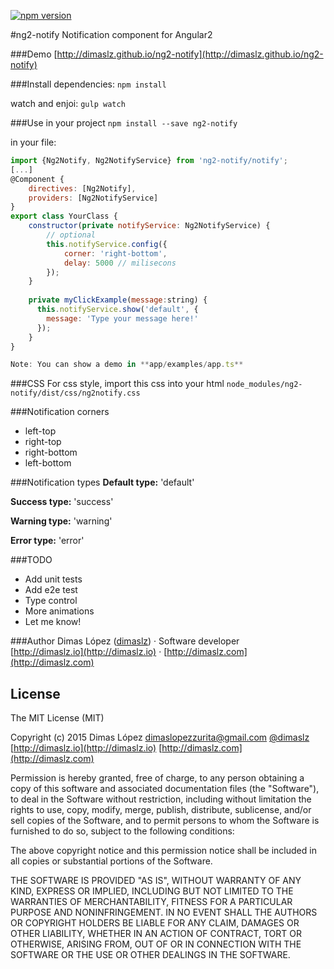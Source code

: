 [![npm version](https://badge.fury.io/js/ng2-notify.svg)](https://badge.fury.io/js/ng2-notify)

#ng2-notify
Notification component for Angular2

###Demo
[http://dimaslz.github.io/ng2-notify](http://dimaslz.github.io/ng2-notify)

###Install
dependencies: `npm install`

watch and enjoi: `gulp watch`

###Use in your project
`npm install --save ng2-notify`

in your file:

```javascript
import {Ng2Notify, Ng2NotifyService} from 'ng2-notify/notify';
[...]
@Component {
	directives: [Ng2Notify],
	providers: [Ng2NotifyService]
}
export class YourClass {
	constructor(private notifyService: Ng2NotifyService) {
		// optional
		this.notifyService.config({
            corner: 'right-bottom', 
            delay: 5000 // milisecons
        });
	}
	
	private myClickExample(message:string) {
	  this.notifyService.show('default', {
	  	message: 'Type your message here!'
	  });
	}
}

Note: You can show a demo in **app/examples/app.ts**
```

###CSS
For css style, import this css into your html `node_modules/ng2-notify/dist/css/ng2notify.css`

###Notification corners
* left-top
* right-top
* right-bottom
* left-bottom

###Notification types
**Default type:**
'default'

**Success type:**
'success'

**Warning type:**
'warning'

**Error type:**
'error'

###TODO
* Add unit tests
* Add e2e test
* Type control
* More animations
* Let me know!

###Author
Dimas López ([dimaslz](http://twitter.com/dimaslz)) · Software developer  
[http://dimaslz.io](http://dimaslz.io) · [http://dimaslz.com](http://dimaslz.com)

## License

The MIT License (MIT)

Copyright (c) 2015 Dimas López <dimaslopezzurita@gmail.com>
[@dimaslz](http://twitter.com/dimaslz) [http://dimaslz.io](http://dimaslz.io) [http://dimaslz.com](http://dimaslz.com)

Permission is hereby granted, free of charge, to any person obtaining a copy
of this software and associated documentation files (the "Software"), to deal
in the Software without restriction, including without limitation the rights
to use, copy, modify, merge, publish, distribute, sublicense, and/or sell
copies of the Software, and to permit persons to whom the Software is
furnished to do so, subject to the following conditions:

The above copyright notice and this permission notice shall be included in
all copies or substantial portions of the Software.

THE SOFTWARE IS PROVIDED "AS IS", WITHOUT WARRANTY OF ANY KIND, EXPRESS OR
IMPLIED, INCLUDING BUT NOT LIMITED TO THE WARRANTIES OF MERCHANTABILITY,
FITNESS FOR A PARTICULAR PURPOSE AND NONINFRINGEMENT. IN NO EVENT SHALL THE
AUTHORS OR COPYRIGHT HOLDERS BE LIABLE FOR ANY CLAIM, DAMAGES OR OTHER
LIABILITY, WHETHER IN AN ACTION OF CONTRACT, TORT OR OTHERWISE, ARISING FROM,
OUT OF OR IN CONNECTION WITH THE SOFTWARE OR THE USE OR OTHER DEALINGS IN
THE SOFTWARE.